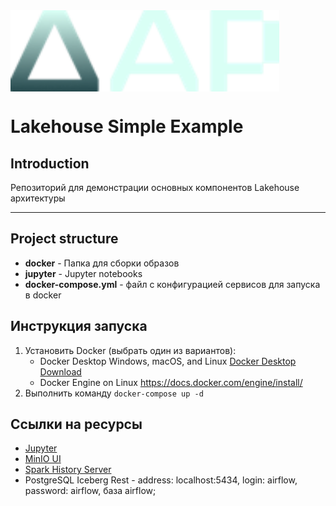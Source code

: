 <img align="center" width="430" height="130" src="dar-logo.png">

# Lakehouse Simple Example

## Introduction


Репозиторий для демонстрации основных компонентов Lakehouse архитектуры

---
## Project structure

- **docker** - Папка для сборки образов  
- **jupyter** - Jupyter notebooks
- **docker-compose.yml** - файл с конфигурацией сервисов для запуска в docker

## Инструкция запуска

1. Установить Docker (выбрать один из вариантов):
   - Docker Desktop Windows, macOS, and Linux [Docker Desktop Download](https://www.docker.com/products/docker-desktop/)
   - Docker Engine  on Linux https://docs.docker.com/engine/install/
2. Выполнить команду ```docker-compose up -d```

## Ссылки на ресурсы

- [Jupyter](https://www.docker.com/products/docker-desktop/)
- [MinIO UI](https://www.docker.com/products/docker-desktop/)
- [Spark History Server]()
- PostgreSQL Iceberg Rest - address: localhost:5434, login: airflow, password: airflow, база airflow;
